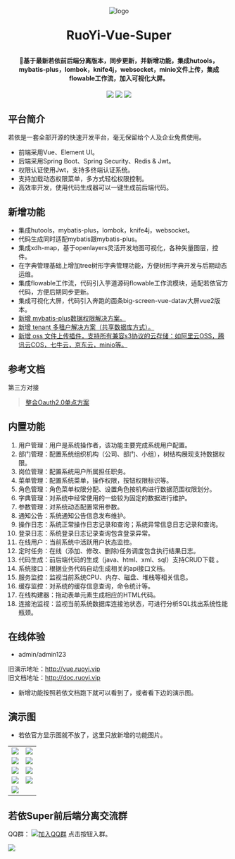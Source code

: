 <p align="center">
	<img alt="logo" src="https://oscimg.oschina.net/oscnet/up-d3d0a9303e11d522a06cd263f3079027715.png">
</p>
<h1 align="center" style="margin: 30px 0 30px; font-weight: bold;">RuoYi-Vue-Super</h1>
<h4 align="center">🎉基于最新若依前后端分离版本，同步更新，并新增功能，集成hutools，mybatis-plus，lombok，knife4j，websocket，minio文件上传，集成flowable工作流，加入可视化大屏。</h4>
<p align="center">
	<a href="https://gitee.com/y_project/RuoYi-Vue/stargazers"><img src="https://gitee.com/y_project/RuoYi-Vue/badge/star.svg?theme=dark"></a>
	<a href="https://gitee.com/y_project/RuoYi-Vue"><img src="https://img.shields.io/badge/RuoYi-v3.8.5-brightgreen.svg"></a>
	<a href="https://gitee.com/y_project/RuoYi-Vue/blob/master/LICENSE"><img src="https://img.shields.io/github/license/mashape/apistatus.svg"></a>
</p>

## 平台简介

若依是一套全部开源的快速开发平台，毫无保留给个人及企业免费使用。

* 前端采用Vue、Element UI。
* 后端采用Spring Boot、Spring Security、Redis & Jwt。
* 权限认证使用Jwt，支持多终端认证系统。
* 支持加载动态权限菜单，多方式轻松权限控制。
* 高效率开发，使用代码生成器可以一键生成前后端代码。

## 新增功能
* 集成hutools，mybatis-plus，lombok，knife4j，websocket。
* 代码生成同时适配mybatis跟mybatis-plus。
* 集成xdh-map，基于openlayers灵活开发地图可视化，各种矢量图层，控件。
* 在字典管理基础上增加tree树形字典管理功能，方便树形字典开发与后期动态运维。
* 集成flowable工作流，代码引入芋道源码flowable工作流模块，适配若依官方代码，方便后期同步更新。
* 集成可视化大屏，代码引入奔跑的面条big-screen-vue-datav大屏vue2版本。
* [新增 mybatis-plus数据权限解决方案。](https://gitee.com/rainsuper/RuoYi-Vue-Super/wikis/pages?sort_id=5957319&doc_id=2965484)
* [新增 tenant 多租户解决方案（共享数据库方式）。](https://gitee.com/rainsuper/RuoYi-Vue-Super/wikis/pages?sort_id=5960193&doc_id=2965484)
* [新增 oss 文件上传插件，支持所有兼容s3协议的云存储：如阿里云OSS，腾讯云COS，七牛云，京东云，minio等。](https://gitee.com/rainsuper/RuoYi-Vue-Super/wikis/pages?sort_id=5966058&doc_id=2965484)

## 参考文档
第三方对接
<br>
>[整合Oauth2.0单点方案](https://gitee.com/rainsuper/RuoYi-Vue-Super/wikis/pages?sort_id=5949355&doc_id=2965484)
## 内置功能

1.  用户管理：用户是系统操作者，该功能主要完成系统用户配置。
2.  部门管理：配置系统组织机构（公司、部门、小组），树结构展现支持数据权限。
3.  岗位管理：配置系统用户所属担任职务。
4.  菜单管理：配置系统菜单，操作权限，按钮权限标识等。
5.  角色管理：角色菜单权限分配、设置角色按机构进行数据范围权限划分。
6.  字典管理：对系统中经常使用的一些较为固定的数据进行维护。
7.  参数管理：对系统动态配置常用参数。
8.  通知公告：系统通知公告信息发布维护。
9.  操作日志：系统正常操作日志记录和查询；系统异常信息日志记录和查询。
10. 登录日志：系统登录日志记录查询包含登录异常。
11. 在线用户：当前系统中活跃用户状态监控。
12. 定时任务：在线（添加、修改、删除)任务调度包含执行结果日志。
13. 代码生成：前后端代码的生成（java、html、xml、sql）支持CRUD下载 。
14. 系统接口：根据业务代码自动生成相关的api接口文档。
15. 服务监控：监视当前系统CPU、内存、磁盘、堆栈等相关信息。
16. 缓存监控：对系统的缓存信息查询，命令统计等。
17. 在线构建器：拖动表单元素生成相应的HTML代码。
18. 连接池监视：监视当前系统数据库连接池状态，可进行分析SQL找出系统性能瓶颈。

## 在线体验

- admin/admin123  

旧演示地址：http://vue.ruoyi.vip  
旧文档地址：http://doc.ruoyi.vip

- 新增功能按照若依文档跑下就可以看到了，或者看下边的演示图。

## 演示图
- 若依官方显示图就不放了，这里只放新增的功能图片。
<table>
    <tr>
        <td><img src="https://oscimg.oschina.net/oscnet/up-8718050af21ca54dea1391c5684f20d838a.png"/></td>
        <td><img src="https://oscimg.oschina.net/oscnet/up-f16c8428edb3204a3af8ab4a19e5612399d.png"/></td>
    </tr>
    <tr>
        <td><img src="https://oscimg.oschina.net/oscnet/up-ca607503c780e75450921173221c6ba64f3.png"/></td>
        <td><img src="https://oscimg.oschina.net/oscnet/up-c74c5854e3b5a1dde619392f44ade569ec9.png"/></td>
    </tr>
    <tr>
        <td><img src="https://oscimg.oschina.net/oscnet/up-d65d57f118414b7b2d87e2154758750fab3.png"/></td>
        <td><img src="https://oscimg.oschina.net/oscnet/up-e1e8b4a0d80f5815c6baa486b9699be3273.png"/></td>
    </tr>
    <tr>
        <td><img src="https://oscimg.oschina.net/oscnet/up-1d200b0f83c633c1d74d16cbb5875044f08.png"/></td>
        <td><img src="https://oscimg.oschina.net/oscnet/up-bb8adc1535ac1d2d3f638360759d29fcb35.png"/></td>
    </tr>
    <tr>
        <td><img src="https://oscimg.oschina.net/oscnet/up-d60db1c3f9fed65fb69530230ec66e04bfe.png"/></td>
    </tr>
</table>

## 若依Super前后端分离交流群
QQ群： [![加入QQ群](https://img.shields.io/badge/681646796-blue.svg)](https://jq.qq.com/?_wv=1027&k=bbKX5vcb) 点击按钮入群。

<img src="https://oscimg.oschina.net/oscnet/up-46988c34490f55cf09fd185a941d90cbba9.png"/>
